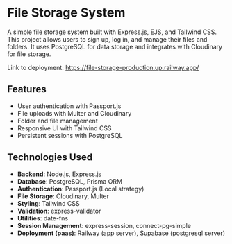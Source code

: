 # File Storage System

A simple file storage system built with Express.js, EJS, and Tailwind CSS. This project allows users to sign up, log in, and manage their files and folders. It uses PostgreSQL for data storage and integrates with Cloudinary for file storage.

Link to deployment: https://file-storage-production.up.railway.app/

## Features

- User authentication with Passport.js
- File uploads with Multer and Cloudinary
- Folder and file management
- Responsive UI with Tailwind CSS
- Persistent sessions with PostgreSQL

## Technologies Used

- **Backend**: Node.js, Express.js
- **Database**: PostgreSQL, Prisma ORM
- **Authentication**: Passport.js (Local strategy)
- **File Storage**: Cloudinary, Multer
- **Styling**: Tailwind CSS
- **Validation**: express-validator
- **Utilities**: date-fns
- **Session Management**: express-session, connect-pg-simple
- **Deployment (paas)**: Railway (app server), Supabase (postgresql server)
